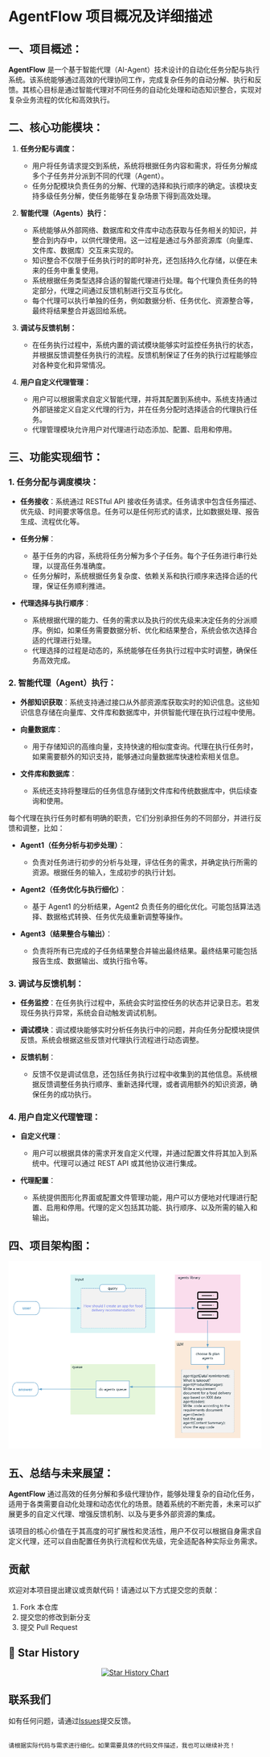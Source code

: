 # **AgentFlow 项目概况及详细描述**

## **一、项目概述：**

**AgentFlow** 是一个基于智能代理（AI-Agent）技术设计的自动化任务分配与执行系统。该系统能够通过高效的代理协同工作，完成复杂任务的自动分解、执行和反馈。其核心目标是通过智能代理对不同任务的自动化处理和动态知识整合，实现对复杂业务流程的优化和高效执行。

## **二、核心功能模块：**

1. **任务分配与调度：**
   - 用户将任务请求提交到系统，系统将根据任务内容和需求，将任务分解成多个子任务并分派到不同的代理（Agent）。
   - 任务分配模块负责任务的分解、代理的选择和执行顺序的确定。该模块支持多级任务分解，使任务能够在复杂场景下得到高效处理。

2. **智能代理（Agents）执行：**
   - 系统能够从外部网络、数据库和文件库中动态获取与任务相关的知识，并整合到内存中，以供代理使用。这一过程是通过与外部资源库（向量库、文件库、数据库）交互来实现的。
   - 知识整合不仅限于任务执行时的即时补充，还包括持久化存储，以便在未来的任务中重复使用。
   - 系统根据任务类型选择合适的智能代理进行处理。每个代理负责任务的特定部分，代理之间通过反馈机制进行交互与优化。
   - 每个代理可以执行单独的任务，例如数据分析、任务优化、资源整合等，最终将结果整合并返回给系统。

3. **调试与反馈机制：**
   - 在任务执行过程中，系统内置的调试模块能够实时监控任务执行的状态，并根据反馈调整任务执行的流程。反馈机制保证了任务的执行过程能够应对各种变化和异常情况。

4. **用户自定义代理管理：**
   - 用户可以根据需求自定义智能代理，并将其配置到系统中。系统支持通过外部链接定义自定义代理的行为，并在任务分配时选择适合的代理执行任务。
   - 代理管理模块允许用户对代理进行动态添加、配置、启用和停用。


## **三、功能实现细节：**

### **1. 任务分配与调度模块：**

- **任务接收**：系统通过 RESTful API 接收任务请求。任务请求中包含任务描述、优先级、时间要求等信息。任务可以是任何形式的请求，比如数据处理、报告生成、流程优化等。
  
- **任务分解**：
   - 基于任务的内容，系统将任务分解为多个子任务。每个子任务进行串行处理，以提高任务准确度。
   - 任务分解时，系统根据任务复杂度、依赖关系和执行顺序来选择合适的代理，保证任务顺利推进。

- **代理选择与执行顺序**：
   - 系统根据代理的能力、任务的需求以及执行的优先级来决定任务的分派顺序。例如，如果任务需要数据分析、优化和结果整合，系统会依次选择合适的代理进行处理。
   - 代理选择的过程是动态的，系统能够在任务执行过程中实时调整，确保任务高效完成。

### **2. 智能代理（Agent）执行：**

- **外部知识获取**：系统支持通过接口从外部资源库获取实时的知识信息。这些知识信息存储在向量库、文件库和数据库中，并供智能代理在执行过程中使用。
  
- **向量数据库**：
   - 用于存储知识的高维向量，支持快速的相似度查询。代理在执行任务时，如果需要额外的知识支持，能够通过向量数据库快速检索相关信息。
  
- **文件库和数据库**：
   - 系统还支持将整理后的任务信息存储到文件库和传统数据库中，供后续查询和使用。

每个代理在执行任务时都有明确的职责，它们分别承担任务的不同部分，并进行反馈和调整，比如：

- **Agent1（任务分析与初步处理）**：
   - 负责对任务进行初步的分析与处理，评估任务的需求，并确定执行所需的资源。根据任务的输入，生成初步的执行计划。

- **Agent2（任务优化与执行细化）**：
   - 基于 Agent1 的分析结果，Agent2 负责任务的细化优化。可能包括算法选择、数据格式转换、任务优先级重新调整等操作。

- **Agent3（结果整合与输出）**：
   - 负责将所有已完成的子任务结果整合并输出最终结果。最终结果可能包括报告生成、数据输出、或执行指令等。


### **3. 调试与反馈机制：**

- **任务监控**：在任务执行过程中，系统会实时监控任务的状态并记录日志。若发现任务执行异常，系统会自动触发调试机制。
  
- **调试模块**：调试模块能够实时分析任务执行中的问题，并向任务分配模块提供反馈。系统会根据这些反馈对代理执行流程进行动态调整。
  
- **反馈机制**：
   - 反馈不仅是调试信息，还包括任务执行过程中收集到的其他信息。系统根据反馈调整任务执行顺序、重新选择代理，或者调用额外的知识资源，确保任务的成功执行。

### **4. 用户自定义代理管理：**

- **自定义代理**：
   - 用户可以根据具体的需求开发自定义代理，并通过配置文件将其加入到系统中。代理可以通过 REST API 或其他协议进行集成。
  
- **代理配置**：
   - 系统提供图形化界面或配置文件管理功能，用户可以方便地对代理进行配置、启用和停用。代理的定义包括其功能、执行顺序、以及所需的输入和输出。

## **四、项目架构图：**
![Demo](./.github/imgs/image.png)


## **五、总结与未来展望：**

**AgentFlow** 通过高效的任务分解和多级代理协作，能够处理复杂的自动化任务，适用于各类需要自动化处理和动态优化的场景。随着系统的不断完善，未来可以扩展更多的自定义代理、增强反馈机制、以及与更多外部资源的集成。

该项目的核心价值在于其高度的可扩展性和灵活性，用户不仅可以根据自身需求自定义代理，还可以自由配置任务执行流程和优先级，完全适配各种实际业务需求。


## 贡献
欢迎对本项目提出建议或贡献代码！请通过以下方式提交您的贡献：
1. Fork 本仓库
2. 提交您的修改到新分支
3. 提交 Pull Request


## 🌟 Star History

<a href="https://github.com/lgvt369/AgentFlow/stargazers" target="_blank" style="display: block" align="center">
  <picture>
    <source media="(prefers-color-scheme: dark)" srcset="https://api.star-history.com/svg?repos=lgvt369/AgentFlow&type=Date&theme=dark" />
    <source media="(prefers-color-scheme: light)" srcset="https://api.star-history.com/svg?repos=lgvt369/AgentFlow&type=Date" />
    <img alt="Star History Chart" src="https://api.star-history.com/svg?repos=lgvt369/AgentFlow&type=Date" />
  </picture>
</a>

## 联系我们
如有任何问题，请通过[Issues](https://github.com/lgvt369/AgentFlow/issues)提交反馈。
```

请根据实际代码与需求进行细化。如果需要具体的代码文件描述，我也可以继续补充！
```
